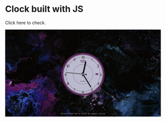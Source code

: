 # Clock built with JS
Click <a style="text-decoration: none;" href="https://theanasuddin.github.io/jsclock/" target="_blank">here</a> to check.
<p><img src="https://raw.githubusercontent.com/theanasuddin/jsclock/master/js_clock.png" alt="js clock"></p>

